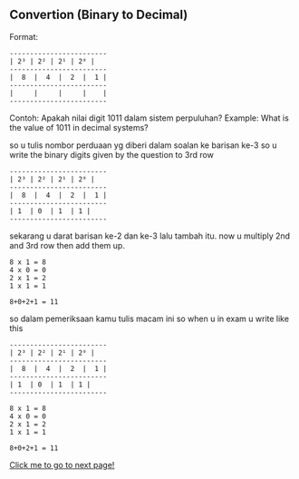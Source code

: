 ## Convertion (Binary to Decimal)

Format:

```
------------------------
| 2³ | 2² | 2¹ | 2⁰ |
------------------------
|  8  |  4  |  2  |  1 |
------------------------
|     |     |     |    |
------------------------

```

Contoh: Apakah nilai digit 1011 dalam sistem perpuluhan?
Example: What is the value of 1011 in decimal systems?

so u tulis nombor perduaan yg diberi dalam soalan ke barisan ke-3
so u write the binary digits given by the question to 3rd row

```
------------------------
| 2³ | 2² | 2¹ | 2⁰ |
------------------------
|  8  |  4  |  2  |  1 |
------------------------
| 1  | 0  | 1  | 1 |
------------------------
```

sekarang u darat barisan ke-2 dan ke-3 lalu tambah itu.
now u multiply 2nd and 3rd row then add them up.

```
8 x 1 = 8
4 x 0 = 0
2 x 1 = 2
1 x 1 = 1

8+0+2+1 = 11
```

so dalam pemeriksaan kamu tulis macam ini
so when u in exam u write like this

```
------------------------
| 2³ | 2² | 2¹ | 2⁰ |
------------------------
|  8  |  4  |  2  |  1 |
------------------------
| 1  | 0  | 1  | 1 |
------------------------

8 x 1 = 8
4 x 0 = 0
2 x 1 = 2
1 x 1 = 1

8+0+2+1 = 11
```

[Click me to go to next page!](https://chiayunhau.github.io/ask-nota/#/English/2.2.2)